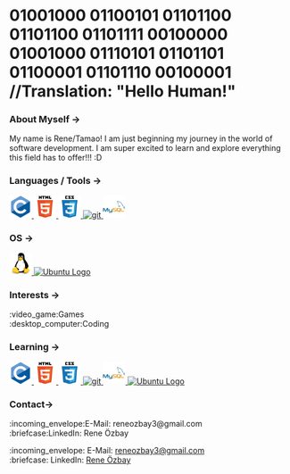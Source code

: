 # 01001000 01100101 01101100 01101100 01101111 00100000 01001000 01110101 01101101 01100001 01101110 00100001<br />//Translation: "Hello Human!"

<h3 align="left">About Myself -></h3>

My name is Rene/Tamao! I am just beginning my journey in the world of software development.
I am super excited to learn and explore everything this field has to offer!!! :D

<h3 align="left">Languages / Tools -></h3>

<p align="left">
 <a href="https://www.cprogramming.com/" target="_blank" rel="noreferrer"> <img src="https://raw.githubusercontent.com/devicons/devicon/master/icons/c/c-original.svg" alt="c" width="40" height="40"/> </a> 
<a href="https://www.w3.org/html/" target="_blank" rel="noreferrer"> <img src="https://raw.githubusercontent.com/devicons/devicon/master/icons/html5/html5-original-wordmark.svg" alt="html5" width="40" height="40"/> </a>
<a href="https://www.w3schools.com/css/" target="_blank" rel="noreferrer"> <img src="https://raw.githubusercontent.com/devicons/devicon/master/icons/css3/css3-original-wordmark.svg" alt="css3" width="40" height="40"/> </a>
<a href="https://git-scm.com/" target="_blank" rel="noreferrer"> <img src="https://www.vectorlogo.zone/logos/git-scm/git-scm-icon.svg" alt="git" width="40" height="40"/> </a>
<a href="https://www.mysql.com/" target="_blank" rel="noreferrer"> <img src="https://raw.githubusercontent.com/devicons/devicon/master/icons/mysql/mysql-original-wordmark.svg" alt="mysql" width="40" height="40 background-color: transparent"/> </a>

</p>

<h3 align="left">OS -></h3>

<p align="left"> 
<a href="https://www.linux.org/" target="_blank" rel="noreferrer"> <img src="https://raw.githubusercontent.com/devicons/devicon/master/icons/linux/linux-original.svg" alt="linux" width="40" height="40"/> </a>
<a href="https://private-user-images.githubusercontent.com/128793184/285529102-c1dfec0e-9266-4ed2-be6b-076971588a23.svg?jwt=eyJhbGciOiJIUzI1NiIsInR5cCI6IkpXVCJ9.eyJpc3MiOiJnaXRodWIuY29tIiwiYXVkIjoicmF3LmdpdGh1YnVzZXJjb250ZW50LmNvbSIsImtleSI6ImtleTUiLCJleHAiOjE3MDc2MDYzNzMsIm5iZiI6MTcwNzYwNjA3MywicGF0aCI6Ii8xMjg3OTMxODQvMjg1NTI5MTAyLWMxZGZlYzBlLTkyNjYtNGVkMi1iZTZiLTA3Njk3MTU4OGEyMy5zdmc_WC1BbXotQWxnb3JpdGhtPUFXUzQtSE1BQy1TSEEyNTYmWC1BbXotQ3JlZGVudGlhbD1BS0lBVkNPRFlMU0E1M1BRSzRaQSUyRjIwMjQwMjEwJTJGdXMtZWFzdC0xJTJGczMlMkZhd3M0X3JlcXVlc3QmWC1BbXotRGF0ZT0yMDI0MDIxMFQyMzAxMTNaJlgtQW16LUV4cGlyZXM9MzAwJlgtQW16LVNpZ25hdHVyZT02NjcwNzYyMzhhZjVkZWYwOWNmYmVmNTk1ZTE2NzQwMzc0OTY5YWM3YmUzMWY5ZDE3MjhjZDljMGMxMTUxZDBjJlgtQW16LVNpZ25lZEhlYWRlcnM9aG9zdCZhY3Rvcl9pZD0wJmtleV9pZD0wJnJlcG9faWQ9MCJ9.HfOuGJQ4HpoYkXQ0-JkZVcazDAjY9LZeRWuQxtVLKmk">
  <img src="https://private-user-images.githubusercontent.com/128793184/285529102-c1dfec0e-9266-4ed2-be6b-076971588a23.svg?jwt=eyJhbGciOiJIUzI1NiIsInR5cCI6IkpXVCJ9.eyJpc3MiOiJnaXRodWIuY29tIiwiYXVkIjoicmF3LmdpdGh1YnVzZXJjb250ZW50LmNvbSIsImtleSI6ImtleTUiLCJleHAiOjE3MDc2MDYzNzMsIm5iZiI6MTcwNzYwNjA3MywicGF0aCI6Ii8xMjg3OTMxODQvMjg1NTI5MTAyLWMxZGZlYzBlLTkyNjYtNGVkMi1iZTZiLTA3Njk3MTU4OGEyMy5zdmc_WC1BbXotQWxnb3JpdGhtPUFXUzQtSE1BQy1TSEEyNTYmWC1BbXotQ3JlZGVudGlhbD1BS0lBVkNPRFlMU0E1M1BRSzRaQSUyRjIwMjQwMjEwJTJGdXMtZWFzdC0xJTJGczMlMkZhd3M0X3JlcXVlc3QmWC1BbXotRGF0ZT0yMDI0MDIxMFQyMzAxMTNaJlgtQW16LUV4cGlyZXM9MzAwJlgtQW16LVNpZ25hdHVyZT02NjcwNzYyMzhhZjVkZWYwOWNmYmVmNTk1ZTE2NzQwMzc0OTY5YWM3YmUzMWY5ZDE3MjhjZDljMGMxMTUxZDBjJlgtQW16LVNpZ25lZEhlYWRlcnM9aG9zdCZhY3Rvcl9pZD0wJmtleV9pZD0wJnJlcG9faWQ9MCJ9.HfOuGJQ4HpoYkXQ0-JkZVcazDAjY9LZeRWuQxtVLKmk" width="40" height="40" alt="Ubuntu Logo">
</a>

</p>

<h3 align="left">Interests -></h3>

<p align="left"> :video_game:Games  <br> :desktop_computer:Coding  </p>

<h3 align="left">Learning -></h3>

<p align="left"> 
 <a href="https://www.cprogramming.com/" target="_blank" rel="noreferrer"> <img src="https://raw.githubusercontent.com/devicons/devicon/master/icons/c/c-original.svg" alt="c" width="40" height="40"/> </a>
<a href="https://www.w3.org/html/" target="_blank" rel="noreferrer"> <img src="https://raw.githubusercontent.com/devicons/devicon/master/icons/html5/html5-original-wordmark.svg" alt="html5" width="40" height="40"/> </a>
<a href="https://www.w3schools.com/css/" target="_blank" rel="noreferrer"> <img src="https://raw.githubusercontent.com/devicons/devicon/master/icons/css3/css3-original-wordmark.svg" alt="css3" width="40" height="40"/> </a>
<a href="https://git-scm.com/" target="_blank" rel="noreferrer"> <img src="https://www.vectorlogo.zone/logos/git-scm/git-scm-icon.svg" alt="git" width="40" height="40"/> </a>
<a href="https://www.mysql.com/" target="_blank" rel="noreferrer"> <img src="https://raw.githubusercontent.com/devicons/devicon/master/icons/mysql/mysql-original-wordmark.svg" alt="mysql" width="40" height="40"/> </a>
 <a href="https://private-user-images.githubusercontent.com/128793184/285529102-c1dfec0e-9266-4ed2-be6b-076971588a23.svg?jwt=eyJhbGciOiJIUzI1NiIsInR5cCI6IkpXVCJ9.eyJpc3MiOiJnaXRodWIuY29tIiwiYXVkIjoicmF3LmdpdGh1YnVzZXJjb250ZW50LmNvbSIsImtleSI6ImtleTUiLCJleHAiOjE3MDc2MDYzNzMsIm5iZiI6MTcwNzYwNjA3MywicGF0aCI6Ii8xMjg3OTMxODQvMjg1NTI5MTAyLWMxZGZlYzBlLTkyNjYtNGVkMi1iZTZiLTA3Njk3MTU4OGEyMy5zdmc_WC1BbXotQWxnb3JpdGhtPUFXUzQtSE1BQy1TSEEyNTYmWC1BbXotQ3JlZGVudGlhbD1BS0lBVkNPRFlMU0E1M1BRSzRaQSUyRjIwMjQwMjEwJTJGdXMtZWFzdC0xJTJGczMlMkZhd3M0X3JlcXVlc3QmWC1BbXotRGF0ZT0yMDI0MDIxMFQyMzAxMTNaJlgtQW16LUV4cGlyZXM9MzAwJlgtQW16LVNpZ25hdHVyZT02NjcwNzYyMzhhZjVkZWYwOWNmYmVmNTk1ZTE2NzQwMzc0OTY5YWM3YmUzMWY5ZDE3MjhjZDljMGMxMTUxZDBjJlgtQW16LVNpZ25lZEhlYWRlcnM9aG9zdCZhY3Rvcl9pZD0wJmtleV9pZD0wJnJlcG9faWQ9MCJ9.HfOuGJQ4HpoYkXQ0-JkZVcazDAjY9LZeRWuQxtVLKmk">
  <img src="https://private-user-images.githubusercontent.com/128793184/285529102-c1dfec0e-9266-4ed2-be6b-076971588a23.svg?jwt=eyJhbGciOiJIUzI1NiIsInR5cCI6IkpXVCJ9.eyJpc3MiOiJnaXRodWIuY29tIiwiYXVkIjoicmF3LmdpdGh1YnVzZXJjb250ZW50LmNvbSIsImtleSI6ImtleTUiLCJleHAiOjE3MDc2MDYzNzMsIm5iZiI6MTcwNzYwNjA3MywicGF0aCI6Ii8xMjg3OTMxODQvMjg1NTI5MTAyLWMxZGZlYzBlLTkyNjYtNGVkMi1iZTZiLTA3Njk3MTU4OGEyMy5zdmc_WC1BbXotQWxnb3JpdGhtPUFXUzQtSE1BQy1TSEEyNTYmWC1BbXotQ3JlZGVudGlhbD1BS0lBVkNPRFlMU0E1M1BRSzRaQSUyRjIwMjQwMjEwJTJGdXMtZWFzdC0xJTJGczMlMkZhd3M0X3JlcXVlc3QmWC1BbXotRGF0ZT0yMDI0MDIxMFQyMzAxMTNaJlgtQW16LUV4cGlyZXM9MzAwJlgtQW16LVNpZ25hdHVyZT02NjcwNzYyMzhhZjVkZWYwOWNmYmVmNTk1ZTE2NzQwMzc0OTY5YWM3YmUzMWY5ZDE3MjhjZDljMGMxMTUxZDBjJlgtQW16LVNpZ25lZEhlYWRlcnM9aG9zdCZhY3Rvcl9pZD0wJmtleV9pZD0wJnJlcG9faWQ9MCJ9.HfOuGJQ4HpoYkXQ0-JkZVcazDAjY9LZeRWuQxtVLKmk" width="40" height="40" alt="Ubuntu Logo">
</a>

 </p>

<h3 align="left">Contact-></h3>

<p align="left"> :incoming_envelope:E-Mail: reneozbay3@gmail.com <br> :briefcase:LinkedIn: Rene Özbay </p>

<p align="left">
  :incoming_envelope: E-Mail: <a href="mailto:reneozbay3@gmail.com">reneozbay3@gmail.com</a> <br>
  :briefcase: LinkedIn: <a href="https://www.linkedin.com/in/rene-%C3%B6zbay-17b263232/)https://www.linkedin.com/in/rene-%C3%B6zbay-17b263232/">Rene Özbay</a>
</p>
